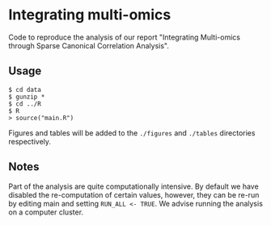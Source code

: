 # Integrating multi-omics

Code to reproduce the analysis of our report "Integrating Multi-omics through Sparse Canonical Correlation Analysis". 

## Usage

```
$ cd data
$ gunzip *
$ cd ../R
$ R
> source("main.R")
```

Figures and tables will be added to the `./figures` and `./tables` directories respectively.


## Notes

Part of the analysis are quite computationally intensive. By default we have disabled the re-computation of certain values, however, they can be re-run by editing main and setting `RUN_ALL <- TRUE`. We advise running the analysis on a computer cluster.

